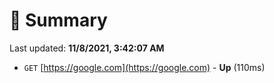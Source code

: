 # 📖 Summary
Last updated: **11/8/2021, 3:42:07 AM**

- `GET` [https://google.com](https://google.com) - **Up** (110ms)
